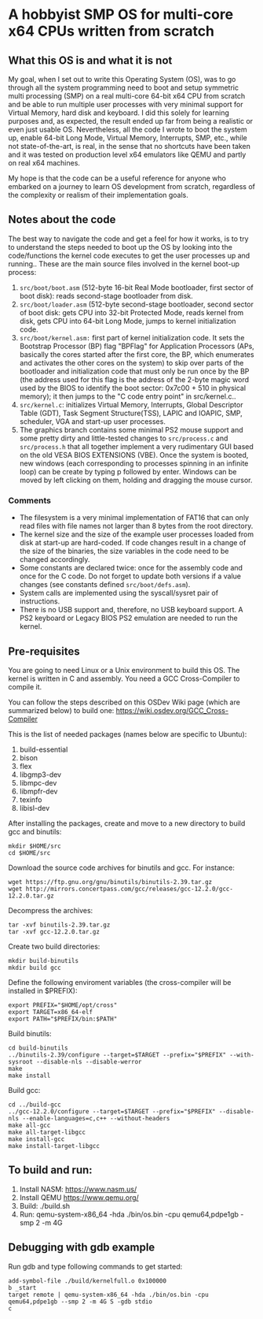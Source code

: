 # A hobbyist SMP OS for multi-core x64 CPUs written from scratch

## What this OS is and what it is not

My goal, when I set out to write this Operating System (OS), was to go through all the system programming need to boot and setup symmetric multi processing (SMP) on a real multi-core 64-bit x64 CPU from scratch and be able to run multiple user processes with very minimal support for Virtual Memory, hard disk and keyboard.
I did this solely for learning purposes and, as expected, the result ended up far from being a realistic or even just usable OS.
Nevertheless, all the code I wrote to boot the system up, enable 64-bit Long Mode, Virtual Memory, Interrupts, SMP, etc., while not state-of-the-art, is real, in the sense that no shortcuts have been taken and
it was tested on production level x64 emulators like QEMU and partly on real x64 machines.

My hope is that the code can be a useful reference for anyone who embarked on a journey to learn OS development from scratch, regardless of the complexity or realism of their implementation goals.

## Notes about the code
The best way to navigate the code and get a feel for how it works, is to try to understand the steps needed to boot up the OS by looking into the code/functions the kernel code executes to get the user processes up and running..
These are the main source files involved in the kernel boot-up process:

1. <code>src/boot/boot.asm</code> (512-byte 16-bit Real Mode bootloader, first sector of boot disk): reads second-stage bootloader from disk.
2. <code>src/boot/loader.asm</code> (512-byte second-stage bootloader, second sector of boot disk: gets CPU into 32-bit Protected Mode, reads kernel from disk, gets CPU into 64-bit Long Mode, jumps to kernel initialization code.
3. <code>src/boot/kernel.asm:</code> first part of kernel initialization code. It sets the Bootstrap Processor (BP) flag "BPFlag" for Application Processors (APs, basically the cores started after the first core, the BP, which enumerates and activates the other cores on the system) to skip over parts of the bootloader and initialization code that must only be run once by the BP (the address used for this flag is the address of the 2-byte magic word used by the BIOS to identify the boot sector: 0x7c00 + 510 in physical memory); it then jumps to the "C code entry point" in src/kernel.c..
3. <code>src/kernel.c</code>: initializes Virtual Memory, Interrupts, Global Descriptor Table (GDT), Task Segment Structure(TSS), LAPIC and IOAPIC, SMP, scheduler, VGA and start-up user processes.
4. The graphics branch contains some minimal PS2 mouse support and some pretty dirty and little-tested changes to <code>src/process.c</code> and <code>src/process.h</code> that all together implement a very rudimentary GUI based on the old VESA BIOS EXTENSIONS (VBE). Once the system is booted, new windows (each corresponding to processes spinning in an infinite loop) can be create by typing p followed by enter. Windows can be moved by left clicking on them, holding and dragging the mouse cursor.
### Comments
- The filesystem is a very minimal implementation of FAT16 that can only read files with file names not larger than 8 bytes from the root directory.
- The kernel size and the size of the example user processes loaded from disk at start-up are hard-coded. If code changes result in a change of the size of the binaries, the size variables in the code need to be changed accordingly.
- Some constants are declared twice: once for the assembly code and once for the C code. Do not forget to update both versions if a value changes (see constants defined <code>src/boot/defs.asm</code>).
- System calls are implemented using the syscall/sysret pair of instructions.
- There is no USB support and, therefore, no USB keyboard support. A PS2 keyboard or Legacy BIOS PS2 emulation are needed to run the kernel.

## Pre-requisites
You are going to need Linux or a Unix environment to build this OS.
The kernel is written in C and assembly. You need a GCC Cross-Compiler to compile it.

You can follow the steps described on this OSDev Wiki page (which are summarized below) to build one:
https://wiki.osdev.org/GCC_Cross-Compiler

This is the list of needed packages (names below are specific to Ubuntu):

1. build-essential
2. bison
3. flex
4. libgmp3-dev
5. libmpc-dev
6. libmpfr-dev
7. texinfo
8. libisl-dev

After installing the packages, create and move to a new directory to build gcc and binutils:
    
 	mkdir $HOME/src
 	cd $HOME/src

Download the source code archives for binutils and gcc. For instance:
    
 	wget https://ftp.gnu.org/gnu/binutils/binutils-2.39.tar.gz
 	wget http://mirrors.concertpass.com/gcc/releases/gcc-12.2.0/gcc-12.2.0.tar.gz

Decompress the archives:
    
 	tar -xvf binutils-2.39.tar.gz
 	tar -xvf gcc-12.2.0.tar.gz 

Create two build directories:
    
 	mkdir build-binutils
 	mkdir build gcc

Define the following enviroment variables (the cross-compiler will be installed in $PREFIX):
   
 	export PREFIX="$HOME/opt/cross"
 	export TARGET=x86_64-elf
 	export PATH="$PREFIX/bin:$PATH"

Build binutils:
   
 	cd build-binutils
 	../binutils-2.39/configure --target=$TARGET --prefix="$PREFIX" --with-sysroot --disable-nls --disable-werror
 	make
 	make install

Build gcc:
    
 	cd ../build-gcc
 	../gcc-12.2.0/configure --target=$TARGET --prefix="$PREFIX" --disable-nls --enable-languages=c,c++ --without-headers
 	make all-gcc
 	make all-target-libgcc
 	make install-gcc
 	make install-target-libgcc

## To build and run:

1. Install NASM: https://www.nasm.us/
2. Install QEMU https://www.qemu.org/
3. Build: 
	./build.sh
4. Run: 
	qemu-system-x86_64 -hda ./bin/os.bin -cpu qemu64,pdpe1gb -smp 2 -m 4G

## Debugging with gdb example
Run gdb and type following commands to get started: 
	
	add-symbol-file ./build/kernelfull.o 0x100000
	b _start
	target remote | qemu-system-x86_64 -hda ./bin/os.bin -cpu qemu64,pdpe1gb --smp 2 -m 4G S -gdb stdio
 	c
